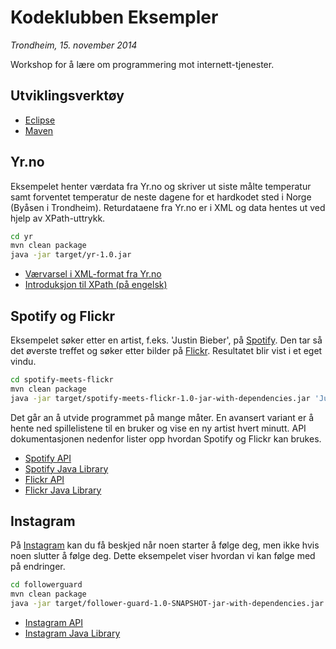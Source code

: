 Kodeklubben  Eksempler 
===========
*Trondheim, 15. november 2014*

Workshop for å lære om programmering mot internett-tjenester.
 
## Utviklingsverktøy
 - [Eclipse](https://www.eclipse.org/downloads/)
 - [Maven](http://maven.apache.org/download.cgi)

## Yr.no
Eksempelet henter værdata fra Yr.no og skriver ut siste målte temperatur samt forventet temperatur de neste dagene for et hardkodet sted i Norge (Byåsen i Trondheim). Returdataene fra Yr.no er i XML og data hentes ut ved hjelp av XPath-uttrykk.

```sh
cd yr
mvn clean package
java -jar target/yr-1.0.jar
```

 - [Værvarsel i XML-format fra Yr.no](http://om.yr.no/verdata/xml/)
 - [Introduksjon til XPath (på engelsk)](http://www.w3schools.com/xpath/)


## Spotify og Flickr
Eksempelet søker etter en artist, f.eks. 'Justin Bieber', på [Spotify](https://www.spotify.com/). Den tar så det øverste treffet og søker etter bilder på [Flickr](https://www.flickr.com/). Resultatet blir vist i et eget vindu.
```sh
cd spotify-meets-flickr
mvn clean package
java -jar target/spotify-meets-flickr-1.0-jar-with-dependencies.jar 'Justin Bieber'
```

Det går an å utvide programmet på mange måter. En avansert variant er å hente ned spillelistene til en bruker og vise en ny artist hvert minutt. API dokumentasjonen nedenfor lister opp hvordan Spotify og Flickr kan brukes.

 - [Spotify API](https://developer.spotify.com/web-api/)
 - [Spotify Java Library](https://github.com/thelinmichael/spotify-web-api-java)
 - [Flickr API](https://www.flickr.com/services/api/)
 - [Flickr Java Library](https://github.com/callmeal/Flickr4Java)

## Instagram
På [Instagram](http://instagram.com/) kan du få beskjed når noen starter å følge deg, men ikke hvis noen slutter å følge deg. Dette eksempelet viser hvordan vi kan følge med på endringer.
```sh
cd followerguard
mvn clean package
java -jar target/follower-guard-1.0-SNAPSHOT-jar-with-dependencies.jar
```

 - [Instagram API](http://instagram.com/developer/)
 - [Instagram Java Library](https://github.com/sachin-handiekar/jInstagram)

